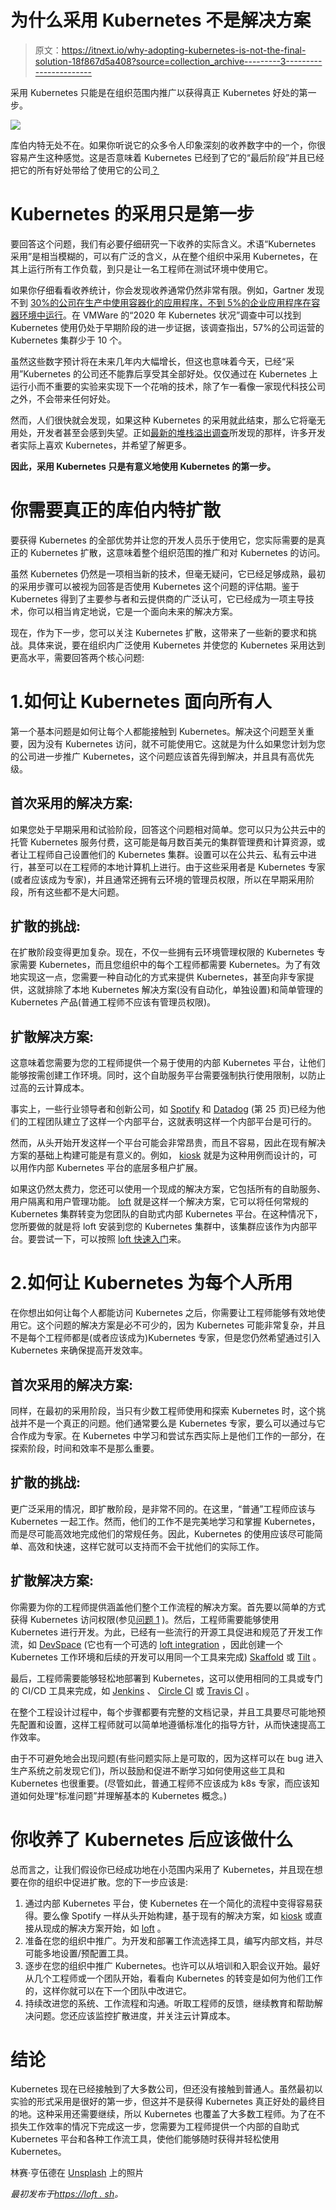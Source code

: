 # 为什么采用 Kubernetes 不是解决方案

> 原文：<https://itnext.io/why-adopting-kubernetes-is-not-the-final-solution-18f867d5a408?source=collection_archive---------3----------------------->

采用 Kubernetes 只能是在组织范围内推广以获得真正 Kubernetes 好处的第一步。

![](img/b7fbc4bcdd9401127b0027bb7f2bc651.png)

库伯内特无处不在。如果你听说它的众多令人印象深刻的收养数字中的一个，你很容易产生这种感觉。这是否意味着 Kubernetes 已经到了它的“最后阶段”并且已经把它的所有好处带给了使用它的公司[？](https://devspace.cloud/blog/2019/10/31/advantages-and-disadvantages-of-kubernetes#advantages-of-kubernetes)

# Kubernetes 的采用只是第一步

要回答这个问题，我们有必要仔细研究一下收养的实际含义。术语“Kubernetes 采用”是相当模糊的，可以有广泛的含义，从在整个组织中采用 Kubernetes，在其上运行所有工作负载，到只是让一名工程师在测试环境中使用它。

如果你仔细看看收养统计，你会发现收养通常仍然非常有限。例如，Gartner 发现不到 [30%的公司在生产中使用容器化的应用程序，不到 5%的企业应用程序在容器环境中运行](https://www.gartner.com/en/newsroom/press-releases/2020-06-25-gartner-forecasts-strong-revenue-growth-for-global-co)。在 VMWare 的“2020 年 Kubernetes 状况”调查中可以找到 Kubernetes 使用仍处于早期阶段的进一步证据，该调查指出，57%的公司运营的 Kubernetes 集群少于 10 个。

虽然这些数字预计将在未来几年内大幅增长，但这也意味着今天，已经“采用”Kubernetes 的公司还不能靠后享受其全部好处。仅仅通过在 Kubernetes 上运行小而不重要的实验来实现下一个花哨的技术，除了乍一看像一家现代科技公司之外，不会带来任何好处。

然而，人们很快就会发现，如果这种 Kubernetes 的采用就此结束，那么它将毫无用处，开发者甚至会感到失望。正如[最新的堆栈溢出调查](https://insights.stackoverflow.com/survey/2020#technology-most-loved-dreaded-and-wanted-platforms-wanted5)所发现的那样，许多开发者实际上喜欢 Kubernetes，并希望了解更多。

**因此，采用 Kubernetes 只是有意义地使用 Kubernetes 的第一步。**

# 你需要真正的库伯内特扩散

要获得 Kubernetes 的全部优势并让您的开发人员乐于使用它，您实际需要的是真正的 Kubernetes 扩散，这意味着整个组织范围的推广和对 Kubernetes 的访问。

虽然 Kubernetes 仍然是一项相当新的技术，但毫无疑问，它已经足够成熟，最初的采用步骤可以被视为回答是否使用 Kubernetes 这个问题的评估期。鉴于 Kubernetes 得到了主要参与者和云提供商的广泛认可，它已经成为一项主导技术，你可以相当肯定地说，它是一个面向未来的解决方案。

现在，作为下一步，您可以关注 Kubernetes 扩散，这带来了一些新的要求和挑战。具体来说，要在组织内广泛使用 Kubernetes 并使您的 Kubernetes 采用达到更高水平，需要回答两个核心问题:

# 1.如何让 Kubernetes 面向所有人

第一个基本问题是如何让每个人都能接触到 Kubernetes。解决这个问题至关重要，因为没有 Kubernetes 访问，就不可能使用它。这就是为什么如果您计划为您的公司进一步推广 Kubernetes，这个问题应该首先得到解决，并且具有高优先级。

## 首次采用的解决方案:

如果您处于早期采用和试验阶段，回答这个问题相对简单。您可以只为公共云中的托管 Kubernetes 服务付费，这可能是每月数百美元的集群管理费和计算资源，或者让工程师自己设置他们的 Kubernetes 集群。设置可以在公共云、私有云中进行，甚至可以在工程师的本地计算机上进行。由于这些采用者是 Kubernetes 专家(或者应该成为专家)，并且通常还拥有云环境的管理员权限，所以在早期采用阶段，所有这些都不是大问题。

## 扩散的挑战:

在扩散阶段变得更加复杂。现在，不仅一些拥有云环境管理权限的 Kubernetes 专家需要 Kubernetes，而且您组织中的每个工程师都需要 Kubernetes。为了有效地实现这一点，您需要一种自动化的方式来提供 Kubernetes，甚至向非专家提供，这就排除了本地 Kubernetes 解决方案(没有自动化，单独设置)和简单管理的 Kubernetes 产品(普通工程师不应该有管理员权限)。

## 扩散解决方案:

这意味着您需要为您的工程师提供一个易于使用的内部 Kubernetes 平台，让他们能够按需创建工作环境。同时，这个自助服务平台需要强制执行使用限制，以防止过高的云计算成本。

事实上，一些行业领导者和创新公司，如 [Spotify](https://www.youtube.com/watch?v=vLrxOhZ6Wrg) 和 [Datadog](https://static.sched.com/hosted_files/kccnceu20/a8/Toolchains%20v3.pdf) (第 25 页)已经为他们的工程团队建立了这样一个内部平台，这就表明这样一个内部平台是可行的。

然而，从头开始开发这样一个平台可能会非常昂贵，而且不容易，因此在现有解决方案的基础上构建可能是有意义的。例如， [kiosk](https://github.com/kiosk-sh/kiosk) 就是为这种用例而设计的，可以用作内部 Kubernetes 平台的底层多租户扩展。

如果这仍然太费力，您还可以使用一个现成的解决方案，它包括所有的自助服务、用户隔离和用户管理功能。 [loft](https://loft.sh/) 就是这样一个解决方案，它可以将任何常规的 Kubernetes 集群转变为您团队的自助式内部 Kubernetes 平台。在这种情况下，您所要做的就是将 loft 安装到您的 Kubernetes 集群中，该集群应该作为内部平台。要尝试一下，可以按照 [loft 快速入门](https://loft.sh/docs/quickstart)来。

# 2.如何让 Kubernetes 为每个人所用

在你想出如何让每个人都能访问 Kubernetes 之后，你需要让工程师能够有效地使用它。这个问题的解决方案是必不可少的，因为 Kubernetes 可能非常复杂，并且不是每个工程师都是(或者应该成为)Kubernetes 专家，但是您仍然希望通过引入 Kubernetes 来确保提高开发效率。

## 首次采用的解决方案:

同样，在最初的采用阶段，当只有少数工程师使用和探索 Kubernetes 时，这个挑战并不是一个真正的问题。他们通常要么是 Kubernetes 专家，要么可以通过与它合作成为专家。在 Kubernetes 中学习和尝试东西实际上是他们工作的一部分，在探索阶段，时间和效率不是那么重要。

## 扩散的挑战:

更广泛采用的情况，即扩散阶段，是非常不同的。在这里，“普通”工程师应该与 Kubernetes 一起工作。然而，他们的工作不是完美地学习和掌握 Kubernetes，而是尽可能高效地完成他们的常规任务。因此，Kubernetes 的使用应该尽可能简单、高效和快速，这样它就可以支持而不会干扰他们的实际工作。

## 扩散解决方案:

你需要为你的工程师提供涵盖他们整个工作流程的解决方案。首先要以简单的方式获得 Kubernetes 访问权限(参见[问题 1](https://loft.sh/blog/why-adopting-kubernetes-is-not-the-solution/#1-how-to-make-kubernetes-available-for-everyone) )。然后，工程师需要能够使用 Kubernetes 进行开发。为此，已经有一些流行的开源工具促进和规范了开发工作流，如 [DevSpace](https://github.com/devspace-cloud/devspace) (它也有一个可选的 [loft integration](https://github.com/loft-sh/loft-devspace-plugin) ，因此创建一个 Kubernetes 工作环境和后续的开发可以用同一个工具来完成) [Skaffold](https://github.com/GoogleContainerTools/skaffold) 或 [Tilt](https://github.com/tilt-dev/tilt) 。

最后，工程师需要能够轻松地部署到 Kubernetes，这可以使用相同的工具或专门的 CI/CD 工具来完成，如 [Jenkins](https://www.jenkins.io/) 、 [Circle CI](https://circleci.com/) 或 [Travis CI](https://travis-ci.org/) 。

在整个工程设计过程中，每个步骤都要有完整的文档记录，并且工具要尽可能地预先配置和设置，这样工程师就可以简单地遵循标准化的指导方针，从而快速提高工作效率。

由于不可避免地会出现问题(有些问题实际上是可取的，因为这样可以在 bug 进入生产系统之前发现它们)，所以鼓励和促进不断学习如何使用这些工具和 Kubernetes 也很重要。(尽管如此，普通工程师不应该成为 k8s 专家，而应该知道如何处理“标准问题”并理解基本的 Kubernetes 概念。)

# 你收养了 Kubernetes 后应该做什么

总而言之，让我们假设你已经成功地在小范围内采用了 Kubernetes，并且现在想要在你的组织中促进扩散。您的下一步应该是:

1.  通过内部 Kubernetes 平台，使 Kubernetes 在一个简化的流程中变得容易获得。要么像 Spotify 一样从头开始构建，基于现有的解决方案，如 [kiosk](https://github.com/kiosk-sh/kiosk) 或直接从现成的解决方案开始，如 [loft](https://loft.sh/) 。
2.  准备在您的组织中推广。为开发和部署工作流选择工具，编写内部文档，并尽可能多地设置/预配置工具。
3.  逐步在您的组织中推广 Kubernetes。也许可以从培训和入职会议开始。最好从几个工程师或一个团队开始，看看向 Kubernetes 的转变是如何为他们工作的，这样你就可以在下一个团队中改进它。
4.  持续改进您的系统、工作流程和沟通。听取工程师的反馈，继续教育和帮助解决问题。您还应该监控扩散进度，并关注云计算成本。

# 结论

Kubernetes 现在已经接触到了大多数公司，但还没有接触到普通人。虽然最初以实验的形式采用是很好的第一步，但这并不是获得 Kubernetes 真正好处的最终目的地。这种采用还需要继续，所以 Kubernetes 也覆盖了大多数工程师。为了在不损失工作效率的情况下完成这一步，您需要为工程师提供一个内部的自助式 Kubernetes 平台和各种工作流工具，使他们能够随时获得并轻松使用 Kubernetes。

林赛·亨伍德在 [Unsplash](https://unsplash.com/?utm_source=unsplash&utm_medium=referral&utm_content=creditCopyText) 上的照片

*最初发布于*[*https://loft . sh*](https://loft.sh/blog/why-adopting-kubernetes-is-not-the-solution/)*。*